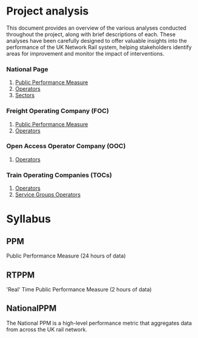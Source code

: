 # Project analysis
This document provides an overview of the various analyses conducted throughout the project, along with brief descriptions of each. These analyses have been carefully designed to offer valuable insights into the performance of the UK Network Rail system, helping stakeholders identify areas for improvement and monitor the impact of interventions.

### National Page
1. [Public Performance Measure](topics_analysis/rtppmdata.nationalpage.nationalppm.md)
2. [Operators](topics_analysis/rtppmdata.nationalpage.operator.md)
3. [Sectors](topics_analysis/rtppmdata.nationalpage.sector.md)

### Freight Operating Company (FOC)
1. [Public Performance Measure](topics_analysis/rtppmdata.focpage.nationalppm.md)
2. [Operators](topics_analysis/rtppmdata.focpage.operator.md)

### Open Access Operator Company (OOC)
1. [Operators](topics_analysis/rtppmdata.oocpage.operator.md)

### Train Operating Companies (TOCs)
1. [Operators](topics_analysis/rtppmdata.operatorpage.operators.md)
2. [Service Groups Operators]()


# Syllabus

## PPM
Public Performance Measure (24 hours of data)

## RTPPM
'Real' Time Public Performance Measure (2 hours of data)

## NationalPPM
The National PPM is a high-level performance metric that aggregates data from across the UK rail network.